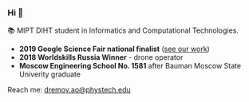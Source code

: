 ### Hi 👋

📚 MIPT DIHT student in Informatics and Computational Technologies.

- **2019 Google Science Fair national finalist** (<a href="https://github.com/AlexRoar/alexroar/blob/main/assets/Future%20of%20aviation-digital%20twin%20and%20prediction%20technologies_Google%20Science%20Fair.pdf">see our work</a>)
- **2018 Worldskills Russia Winner** - drone operator
- **Moscow Engineering School No. 1581** after Bauman Moscow State Univerity graduate

Reach me: <a href="mailto:dremov.ao@phystech.edu">dremov.ao@phystech.edu</a>
